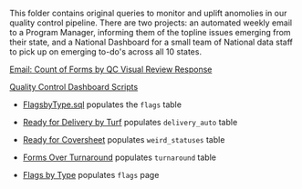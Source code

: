 This folder contains original queries to monitor and uplift anomolies in our quality control pipeline. There are two projects: an automated weekly email to a Program Manager, informing them of the topline issues emerging from their state, and a National Dashboard for a small team of National data staff to pick up on emerging to-do's across all 10 states.


[Email: Count of Forms by QC Visual Review Response](https://github.com/bigkidsonly/SampleQueries/blob/main/QCAnalysis/CountFormsbyQCResponse.sql)


[Quality Control Dashboard Scripts](https://platform.civisanalytics.com/users/sign_in/#/exports/154571384)

- [FlagsbyType.sql](https://github.com/bigkidsonly/SampleQueries/blob/main/QCAnalysis/FlagsbyType.sql) populates the `flags` table

- [Ready for Delivery by Turf](https://github.com/bigkidsonly/SampleQueries/blob/main/QCAnalysis/ReadyforDeliverybyTurf.sql) populates `delivery_auto` table

- [Ready for Coversheet](https://github.com/bigkidsonly/SampleQueries/blob/main/QCAnalysis/ReadyforCoversheet.sql) populates `weird_statuses` table

- [Forms Over Turnaround](https://github.com/bigkidsonly/SampleQueries/blob/main/QCAnalysis/FormsOverTurnaround.sql) populates `turnaround` table

- [Flags by Type](https://github.com/bigkidsonly/SampleQueries/blob/main/QCAnalysis/FlagsbyType.sql) populates `flags` page
